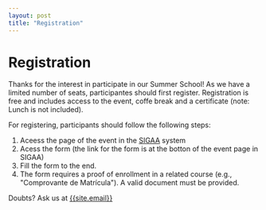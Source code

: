 ```yaml
---
layout: post
title: "Registration"
---
```


# Registration

Thanks for the interest in participate in our Summer School! As we have a limited number of seats, participantes should first register. 
Registration is free and includes access to the event, coffe break and a certificate (note: Lunch is not included).

For registering, participants should follow the following steps: 

1. Aceess the page of the event in the [SIGAA](https://sigaa.unb.br/sigaa/link/public/extensao/visualizacaoAcaoExtensao/7357) system
2. Acess the form (the link for the form is at the botton of the event page in SIGAA)
3. Fill the form to the end. 
4. The form requires a proof of enrollment in a related course (e.g., "Comprovante de Matrícula"). A valid document must be provided.


Doubts? Ask us at [{{site.email}}](mailto:{{site.email}})
